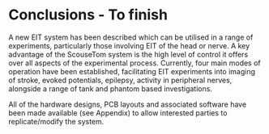 # Conclusions - To finish

A new EIT system has been described which can be utilised in a range of experiments, particularly those involving EIT of the head or nerve. A key advantage of the ScouseTom system is the high level of control it offers over all aspects of the experimental process. Currently, four main modes of operation have been established, facilitating EIT experiments into imaging of stroke, evoked potentials, epilepsy, activity in peripheral nerves, alongside a range of tank and phantom based investigations.

All of the hardware designs, PCB layouts and associated software have been made available (see Appendix) to allow interested parties to replicate/modify the system.